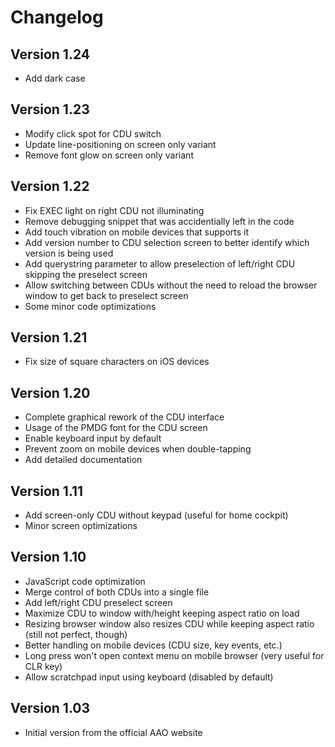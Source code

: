 # Changelog

## Version 1.24

* Add dark case

## Version 1.23

* Modify click spot for CDU switch
* Update line-positioning on screen only variant
* Remove font glow on screen only variant

## Version 1.22

* Fix EXEC light on right CDU not illuminating
* Remove debugging snippet that was accidentially left in the code
* Add touch vibration on mobile devices that supports it
* Add version number to CDU selection screen to better identify which version is being used
* Add querystring parameter to allow preselection of left/right CDU skipping the preselect screen
* Allow switching between CDUs without the need to reload the browser window to get back to preselect screen
* Some minor code optimizations

## Version 1.21

* Fix size of square characters on iOS devices

## Version 1.20

* Complete graphical rework of the CDU interface
* Usage of the PMDG font for the CDU screen
* Enable keyboard input by default
* Prevent zoom on mobile devices when double-tapping
* Add detailed documentation

## Version 1.11

* Add screen-only CDU without keypad (useful for home cockpit)
* Minor screen optimizations

## Version 1.10

* JavaScript code optimization
* Merge control of both CDUs into a single file
* Add left/right CDU preselect screen
* Maximize CDU to window with/height keeping aspect ratio on load
* Resizing browser window also resizes CDU while keeping aspect ratio (still not perfect, though)
* Better handling on mobile devices (CDU size, key events, etc.)
* Long press won't open context menu on mobile browser (very useful for CLR key)
* Allow scratchpad input using keyboard (disabled by default)

## Version 1.03

* Initial version from the official AAO website
